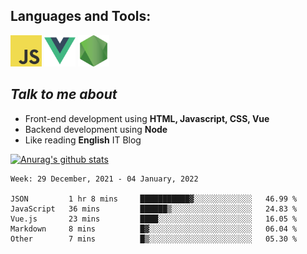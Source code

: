 ## **Languages and Tools:**      
<code><img height="50" src="https://raw.githubusercontent.com/github/explore/80688e429a7d4ef2fca1e82350fe8e3517d3494d/topics/javascript/javascript.png"></code>
<code><img height="50"  src="https://raw.githubusercontent.com/github/explore/80688e429a7d4ef2fca1e82350fe8e3517d3494d/topics/vue/vue.png"></code>
<code><img height="50"  src="https://raw.githubusercontent.com/github/explore/80688e429a7d4ef2fca1e82350fe8e3517d3494d/topics/nodejs/nodejs.png"></code>

## *Talk to me about*
- Front-end development using **HTML, Javascript, CSS, Vue**
- Backend development using **Node**
- Like reading **English** IT Blog    

[![Anurag's github stats](https://github-readme-stats.vercel.app/api?username=qdi5)](https://github.com/anuraghazra/github-readme-stats)    

<!--START_SECTION:waka-->
```text
Week: 29 December, 2021 - 04 January, 2022

JSON         1 hr 8 mins     ███████████▓░░░░░░░░░░░░░   46.99 % 
JavaScript   36 mins         ██████▒░░░░░░░░░░░░░░░░░░   24.83 % 
Vue.js       23 mins         ████░░░░░░░░░░░░░░░░░░░░░   16.05 % 
Markdown     8 mins          █▓░░░░░░░░░░░░░░░░░░░░░░░   06.04 % 
Other        7 mins          █▒░░░░░░░░░░░░░░░░░░░░░░░   05.30 % 
```
<!--END_SECTION:waka-->
